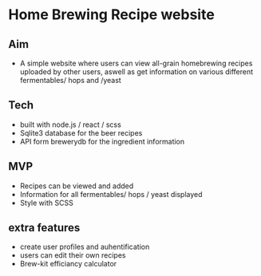 # Home Brewing Recipe website

## Aim
* A simple website where users can view all-grain homebrewing recipes uploaded by other users, aswell as get information on various different fermentables/ hops and /yeast

## Tech
* built with node.js / react / scss
* Sqlite3 database for the beer recipes
* API form brewerydb for the ingredient information

## MVP
* Recipes can be viewed and added
* Information for all fermentables/ hops / yeast displayed
* Style with SCSS

## extra features
* create user profiles and auhentification
* users can edit their own recipes
* Brew-kit efficiancy calculator
